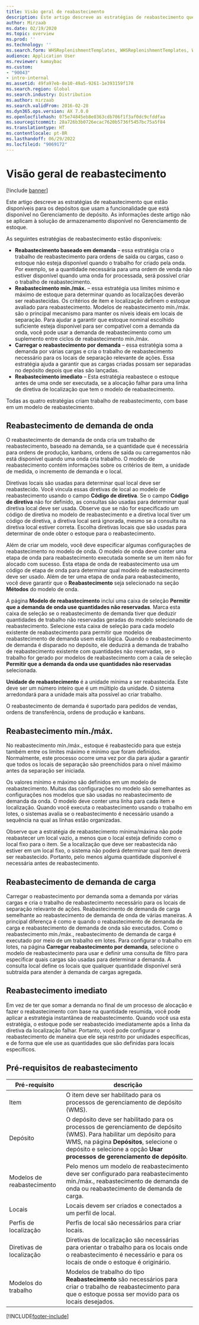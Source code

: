 ```yaml
---
title: Visão geral de reabastecimento
description: Este artigo descreve as estratégias de reabastecimento que estão disponíveis para os depósitos que usam a funcionalidade que está disponível no Gerenciamento de depósito.
author: Mirzaab
ms.date: 02/19/2020
ms.topic: overview
ms.prod: ''
ms.technology: ''
ms.search.form: WHSReplenishmentTemplates, WHSReplenishmentTemplates, WHSInventFixedLocation, WHSRequestType
audience: Application User
ms.reviewer: kamaybac
ms.custom:
- "90043"
- intro-internal
ms.assetid: 49fa97eb-8e10-49a5-9261-1e393159f178
ms.search.region: Global
ms.search.industry: Distribution
ms.author: mirzaab
ms.search.validFrom: 2016-02-28
ms.dyn365.ops.version: AX 7.0.0
ms.openlocfilehash: 075e74845eb8e0363cdb706f1f3af0dc9cfddfaa
ms.sourcegitcommit: 28a726b3b0726ecac7620b5736f5457bc75a5f84
ms.translationtype: HT
ms.contentlocale: pt-BR
ms.lasthandoff: 06/29/2022
ms.locfileid: "9069172"
---
```

# <a name="replenishment-overview"></a>Visão geral de reabastecimento

[!include [banner](../includes/banner.md)]

Este artigo descreve as estratégias de reabastecimento que estão disponíveis para os depósitos que usam a funcionalidade que está disponível no Gerenciamento de depósito. As informações deste artigo não se aplicam à solução de armazenamento disponível no Gerenciamento de estoque.

As seguintes estratégias de reabastecimento estão disponíveis:

- **Reabastecimento baseado em demanda** – essa estratégia cria o trabalho de reabastecimento para ordens de saída ou cargas, caso o estoque não esteja disponível quando o trabalho for criado pela onda. Por exemplo, se a quantidade necessária para uma ordem de venda não estiver disponível quando uma onda for processada, será possível criar o trabalho de reabastecimento.
- **Reabastecimento mín./máx.** – essa estratégia usa limites mínimo e máximo de estoque para determinar quando as localizações deverão ser reabastecidas. Os critérios de item e localização definem o estoque avaliado para reabastecimento. Modelos de reabastecimento mín./máx. são o principal mecanismo para manter os níveis ideais em locais de separação. Para ajudar a garantir que estoque nominal escolhido suficiente esteja disponível para ser compatível com a demanda da onda, você pode usar a demanda de reabastecimento como um suplemento entre ciclos de reabastecimento mín./máx.
- **Carregar o reabastecimento por demanda** – essa estratégia soma a demanda por várias cargas e cria o trabalho de reabastecimento necessário para os locais de separação relevante de ações. Essa estratégia ajuda a garantir que as cargas criadas possam ser separadas no depósito depois que elas são lançadas.
- **Reabastecimento imediato** – Esta estratégia reabastece o estoque antes de uma onde ser executada, se a alocação falhar para uma linha de diretiva de localização que tem o modelo de reabastecimento. 

Todas as quatro estratégias criam trabalho de reabastecimento, com base em um modelo de reabastecimento.

## <a name="wave-demand-replenishment"></a>Reabastecimento de demanda de onda
O reabastecimento de demanda de onda cria um trabalho de reabastecimento, baseado na demanda, se a quantidade que é necessária para ordens de produção, kanbans, ordens de saída ou carregamentos não está disponível quando uma onda cria trabalho. O modelo de reabastecimento contém informações sobre os critérios de item, a unidade de medida, o incremento de demanda e o local. 

Diretivas locais são usadas para determinar qual local deve ser reabastecido. Você vincula essas diretivas de local ao modelo de reabastecimento usando o campo **Código de diretiva**. Se o campo **Código de diretiva** não for definido, as consultas são usadas para determinar qual diretiva local deve ser usada. Observe que se não for especificado um código de diretiva no modelo de reabastecimento e a diretiva local tiver um código de diretiva, a diretiva local será ignorada, mesmo se a consulta na diretiva local estiver correta. Escolha diretivas locais que são usadas para determinar de onde obter o estoque para o reabastecimento. 

Além de criar um modelo, você deve especificar algumas configurações de reabastecimento no modelo de onda. O modelo de onda deve conter uma etapa de onda para reabastecimento executada somente se um item não for alocado com sucesso. Esta etapa de onda de reabastecimento usa um código de etapa de onda para determinar qual modelo de reabastecimento deve ser usado. Além de ter uma etapa de onda para reabastecimento, você deve garantir que o **Reabastecimento** seja selecionado na seção **Métodos** do modelo de onda. 

A página **Modelo de reabastecimento** inclui uma caixa de seleção **Permitir que a demanda de onda use quantidades não reservadas**. Marca esta caixa de seleção se o reabastecimento de demanda tiver que deduzir quantidades de trabalho não reservadas geradas do modelo selecionado de reabastecimento. Selecione esta caixa de seleção para cada modelo existente de reabastecimento para permitir que modelos de reabastecimento de demanda usem esta lógica. Quando o reabastecimento de demanda é disparado no depósito, ele deduzirá a demanda de trabalho de reabastecimento existente com quantidades não reservadas, se o trabalho for gerado por modelos de reabastecimento com a caia de seleção **Permitir que a demanda da onda use quantidades não reservadas** selecionada.

**Unidade de reabastecimento** é a unidade mínima a ser reabastecida. Este deve ser um número inteiro que é um múltiplo da unidade. O sistema arredondará para a unidade mais alta possível ao criar trabalho.

O reabastecimento de demanda é suportado para pedidos de vendas, ordens de transferência, ordens de produção e kanbans. 

## <a name="minmax-replenishment"></a>Reabastecimento mín./máx.
No reabastecimento mín./máx., estoque é reabastecido para que esteja também entre os limites máximo e mínimo que foram definidos. Normalmente, este processo ocorre uma vez por dia para ajudar a garantir que todos os locais de separação são preenchidos para o nível máximo antes da separação ser iniciada. 

Os valores mínimo e máximo são definidos em um modelo de reabastecimento. Muitas das configurações no modelo são semelhantes as configurações nos modelos que são usadas no reabastecimento de demanda da onda. O modelo deve conter uma linha para cada item e localização. Quando você executa o reabastecimento usando o trabalho em lotes, o sistemas avalia se o reabastecimento é necessário usando a sequência na qual as linhas estão organizadas. 

Observe que a estratégia de reabastecimento mínima/máxima não pode reabastecer um local vazio, a menos que o local esteja definido como o local fixo para o item. Se a localização que deve ser reabastecida não estiver em um local fixo, o sistema não poderá determinar qual item deverá ser reabastecido. Portanto, pelo menos alguma quantidade disponível é necessária antes de reabastecimento.

## <a name="load-demand-replenishment"></a>Reabastecimento de demanda de carga
Carregar o reabastecimento por demanda soma a demanda por várias cargas e cria o trabalho de reabastecimento necessário para os locais de separação relevante de ações. Reabastecimento de demanda de carga semelhante ao reabastecimento de demanda de onda de várias maneiras. A principal diferença é como e quando o reabastecimento de demanda de carga e reabastecimento de demanda de onda são executados. Como o reabastecimento mín./máx., reabastecimento de demanda de carga é executado por meio de um trabalho em lotes. Para configurar o trabalho em lotes, na página **Carregar reabastecimento por demanda**, selecione o modelo de reabastecimento para usar e definir uma consulta de filtro para especificar quais cargas são usadas para determinar a demanda. A consulta local define os locais que qualquer quantidade disponível será subtraída para atender à demanda de cargas agregada.

## <a name="immediate-replenishment"></a>Reabastecimento imediato
Em vez de ter que somar a demanda no final de um processo de alocação e fazer o reabastecimento com base na quantidade resumida, você pode aplicar a estratégia instantânea de reabastecimento. Quando você usa esta estratégia, o estoque pode ser reabastecido imediatamente após a linha da diretiva da localização falhar. Portanto, você pode configurar o reabastecimento de maneira que ele seja restrito por unidades específicas, e de forma que ele use as quantidades que são definidas para locais específicos.

## <a name="replenishment-prerequisites"></a>Pré-requisitos de reabastecimento

|      Pré-requisito       |                                                                                                                                descrição                                                                                                                                 |
|-------------------------|----------------------------------------------------------------------------------------------------------------------------------------------------------------------------------------------------------------------------------------------------------------------------|
|          Item           |                                                                                                        O item deve ser habilitado para os processos de gerenciamento de depósito (WMS).                                                                                                        |
|        Depósito        | O depósito deve ser habilitado para os processos de gerenciamento de depósito (WMS). Para habilitar um depósito para WMS, na página <strong>Depósitos</strong>, selecione o depósito e selecione a opção <strong>Usar processos de gerenciamento de depósito</strong>. |
| Modelos de reabastecimento |                                                                   Pelo menos um modelo de reabastecimento deve ser configurado para reabastecimento mín./máx., reabastecimento de demanda de onda ou reabastecimento de demanda de carga.                                                                   |
|        Locais        |                                                                                                       Locais devem ser criados e conectados a um perfil de local.                                                                                                       |
|    Perfis de localização    |                                                                                                        Perfis de local são necessários para criar locais.                                                                                                        |
|   Diretivas de localização   |                                                       Diretivas de localização são necessárias para orientar o trabalho para os locais onde o reabastecimento é necessário e para os locais de onde o estoque é originário.                                                        |
|     Modelos do trabalho      |                                                   Modelos de trabalho do tipo <strong>Reabastecimento</strong> são necessários para criar o trabalho de reabastecimento para que o estoque possa ser movido para os locais desejados.                                                    |



[!INCLUDE[footer-include](../../includes/footer-banner.md)]